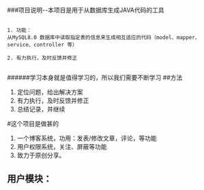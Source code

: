 ###项目说明--本项目是用于从数据库生成JAVA代码的工具

```text

1. 功能：
从MySQL8.0 数据库中读取指定表的信息来生成相互适应的代码（model、mapper、service、controller 等）

2. 有力执行，及时反馈并修正


```


######学习本身就是值得学习的，所以我们需要不断学习
##方法
1. 定位问题，给出解决方案
2. 有力执行，及时反馈并修正
3. 总结记录，并继续

#这个项目是做甚的
1. 一个博客系统，功用：发表/修改文章，评论，等功能
2. 用户权限系统，关注、屏蔽等功能
3. 致力于原创分享。

用户模块：
-----------------
